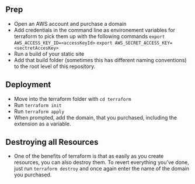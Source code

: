 ## Prep

- Open an AWS account and purchase a domain
- Add credentials in the command line as environement variables for terraform to pick them up with the following commands
  `export AWS_ACCESS_KEY_ID=<accessKeyId>`
  `export AWS_SECRET_ACCESS_KEY=<sectretAccesKey>`
- Run a build of your static site
- Add that build folder (sometimes this has different naming conventions) to the root level of this repository.

## Deployment

- Move into the terraform folder with `cd terraform`
- Run `terraform init`
- Run `terraform apply`
- When prompted, add the domain, that you purchased, including the extension as a variable.

## Destroying all Resources

- One of the benefits of terraform is that as easily as you create resources, you can also destroy them. To revert everything you've done, just run `terraform destroy` and once again enter the name of the domain you purchased.
